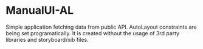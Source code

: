 # ManualUI-AL

Simple application fetching data from public API. AutoLayout constraints are being set programatically. It is created without the usage of 3rd party libraries and storyboard/xib files.
